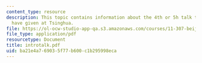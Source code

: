 ```yaml
---
content_type: resource
description: This topic contains information about the 4th or 5h talk that Jan Wampler
  have given at Tsinghua.
file: https://ol-ocw-studio-app-qa.s3.amazonaws.com/courses/11-307-beijing-urban-design-studio-summer-2006/ba21e4a769035f77b600c1b295998eca_introtalk.pdf
file_type: application/pdf
resourcetype: Document
title: introtalk.pdf
uid: ba21e4a7-6903-5f77-b600-c1b295998eca
---
```

